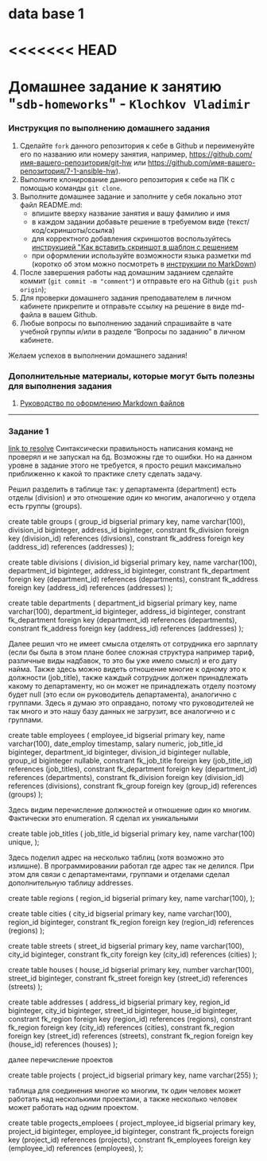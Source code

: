 # data base 1
<<<<<<< HEAD
=======
# Домашнее задание к занятию "`sdb-homeworks`" - `Klochkov Vladimir`


### Инструкция по выполнению домашнего задания

   1. Сделайте `fork` данного репозитория к себе в Github и переименуйте его по названию или номеру занятия, например, https://github.com/имя-вашего-репозитория/git-hw или  https://github.com/имя-вашего-репозитория/7-1-ansible-hw).
   2. Выполните клонирование данного репозитория к себе на ПК с помощью команды `git clone`.
   3. Выполните домашнее задание и заполните у себя локально этот файл README.md:
      - впишите вверху название занятия и вашу фамилию и имя
      - в каждом задании добавьте решение в требуемом виде (текст/код/скриншоты/ссылка)
      - для корректного добавления скриншотов воспользуйтесь [инструкцией "Как вставить скриншот в шаблон с решением](https://github.com/netology-code/sys-pattern-homework/blob/main/screen-instruction.md)
      - при оформлении используйте возможности языка разметки md (коротко об этом можно посмотреть в [инструкции  по MarkDown](https://github.com/netology-code/sys-pattern-homework/blob/main/md-instruction.md))
   4. После завершения работы над домашним заданием сделайте коммит (`git commit -m "comment"`) и отправьте его на Github (`git push origin`);
   5. Для проверки домашнего задания преподавателем в личном кабинете прикрепите и отправьте ссылку на решение в виде md-файла в вашем Github.
   6. Любые вопросы по выполнению заданий спрашивайте в чате учебной группы и/или в разделе “Вопросы по заданию” в личном кабинете.
   
Желаем успехов в выполнении домашнего задания!
   
### Дополнительные материалы, которые могут быть полезны для выполнения задания

1. [Руководство по оформлению Markdown файлов](https://gist.github.com/Jekins/2bf2d0638163f1294637#Code)

---

### Задание 1

[link to resolve]()
Синтаксически правильность написания команд не проверял и не запускал на бд. Возможны где то ошибки. Но на данном уровне в задание этого не требуется, я просто решил максимально приближенно к какой то практике слету сделать задачу.


Решил разделить в таблице так:
у департамента (department) есть отделы (division) и это отношение один ко многим,
аналогично у отдела есть группы (groups).


create table groups (
group_id bigserial primary key,
name varchar(100),
division_id biginteger,
address_id biginteger,
constrant fk_division
	foreign key (division_id)
	references (divsions),
constrant fk_address
	foreign key (address_id)
	references (addresses)
);

create table divisions (
division_id bigserial primary key,
name varchar(100),
department_id biginteger,
address_id biginteger,
constrant fk_department
	foreign key (department_id)
	references (departments),
constrant fk_address
	foreign key (address_id)
	references (addresses)
);

create table departments (
department_id bigserial primary key,
name varchar(100),
department_id biginteger,
address_id biginteger,
constrant fk_department
	foreign key (department_id)
	references (departments),
constrant fk_address
	foreign key (address_id)
	references (addresses)
);

Далее решил что не имеет смысла отделять от сотрудника его зарплату (если бы была в этом плане более сложная структура например тариф, различные виды надбавок, то это бы уже имело смысл) и его дату найма. Также здесь можно видеть отношение многие к одному это к должности (job_title), также каждый сотрудник должен принадлежать какому то департаменту, но он может не принадлежать отделу поэтому будет null (это если он руководитель департамента), аналогично с группами. Здесь я думаю это оправдано, потому что руководителей не так много и это нашу базу данных не загрузит, все аналогично и с группами.

create table employees (
employee_id bigserial primary key,
name varchar(100),
date_employ timestamp,
salary numeric,
job_title_id biginteger,
department_id biginteger,
division_id biginteger nullable,
group_id biginteger nullable,
constrant fk_job_title
	foreign key (job_title_id)
	references (job_titles),
constrant fk_department
	foreign key (department_id)
	references (departments),
constrant fk_division
	foreign key (division_id)
	references (divisions),
constrant fk_group
	foreign key (group_id)
	references (groups)
);

Здесь видим перечисление должностей и отношение один ко многим. Фактически это enumeration. Я сделал их уникальными

create table job_titles (
job_title_id bigserial primary key,
name varchar(100) unique,
);

Здесь поделил адрес на несколько таблиц (хотя возможно это излишне). В программировании работал где адрес так не делился. При этом для связи с департаментами, группами и отделами сделал дополнительную таблицу addresses.

create table regions (
region_id bigserial primary key,
name varchar(100),
);





create table cities (
city_id bigserial primary key,
name varchar(100),
region_id biginteger,
constrant fk_region
	foreign key (region_id)
	references (regions)
);

create table streets (
street_id bigserial primary key,
name varchar(100),
city_id biginteger,
constrant fk_city
	foreign key (city_id)
	references (cities)
);

create table houses (
house_id bigserial primary key,
number varchar(100),
street_id biginteger,
constrant fk_street
	foreign key (street_id)
	references (streets)
);

create table addresses (
address_id bigserial primary key,
region_id biginteger,
city_id biginteger,
street_id biginteger,
house_id biginteger,
constrant fk_region
	foreign key (region_id)
	references (regions),
constrant fk_region
	foreign key (city_id)
	references (cities),
constrant fk_region
	foreign key (street_id)
	references (streets),
constrant fk_region
	foreign key (house_id)
	references (houses)
);

далее перечисление проектов

create table projects (
project_id  bigserial primary key,
name varchar(255)
);

таблица для соединения многие ко многим, тк один человек может работать над несколькими проектами, а также несколько человек может работать над одним проектом.

create table progects_emploees (
project_mployee_id bigserial  primary key,
project_id biginteger,
employee_id biginteger,
constrant fk_projects
	foreign key (project_id)
	references (projects),
constrant fk_employees
	foreign key (employee_id)
	references (employees),
);

